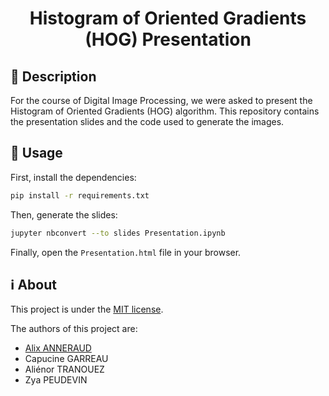 <h1 align="center">Histogram of Oriented Gradients (HOG) Presentation</h1>

## 📝 Description

For the course of Digital Image Processing, we were asked to present the Histogram of Oriented Gradients (HOG) algorithm. This repository contains the presentation slides and the code used to generate the images.

## 🚀 Usage

First, install the dependencies:

```bash
pip install -r requirements.txt
```

Then, generate the slides:

```bash
jupyter nbconvert --to slides Presentation.ipynb
```

Finally, open the `Presentation.html` file in your browser.

## ℹ️ About

This project is under the [MIT license](LICENSE).

The authors of this project are:
- [Alix ANNERAUD](https://alix.anneraud.fr)
- Capucine GARREAU
- Aliénor TRANOUEZ
- Zya PEUDEVIN

